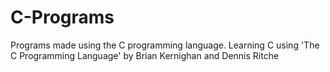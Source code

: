 # C-Programs
Programs made using the C programming language. Learning C using 'The C Programming Language' by Brian Kernighan and Dennis Ritche

